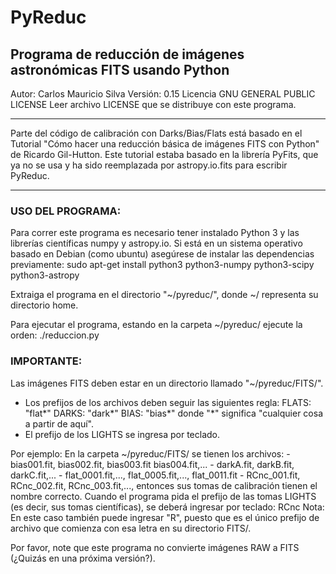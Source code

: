 # PyReduc

## Programa de reducción de imágenes astronómicas FITS usando Python
Autor: Carlos Mauricio Silva
Versión: 0.15
Licencia GNU GENERAL PUBLIC LICENSE
Leer archivo LICENSE que se distribuye con este programa.
________________________________________________________

Parte del código de calibración con Darks/Bias/Flats está
basado en el Tutorial "Cómo hacer una reducción básica de imágenes FITS con Python"
de Ricardo Gil-Hutton. Este tutorial estaba basado en la librería PyFits,
que ya no se usa y ha sido reemplazada por astropy.io.fits para escribir PyReduc.
_______________________________________________________

### USO DEL PROGRAMA:
Para correr este programa es necesario tener instalado Python 3 y las librerías científicas numpy y astropy.io.
Si está en un sistema operativo basado en Debian (como ubuntu) asegúrese de instalar las dependencias previamente:
	sudo apt-get install python3 python3-numpy python3-scipy python3-astropy

Extraiga el programa en el directorio "~/pyreduc/", donde ~/ representa su directorio home.

Para ejecutar el programa, estando en la carpeta ~/pyreduc/ ejecute la orden:
	./reduccion.py

### IMPORTANTE:
Las imágenes FITS deben estar en un directorio llamado "~/pyreduc/FITS/".
- Los prefijos de los archivos deben seguir las siguientes regla:
	FLATS: "flat*"
	DARKS: "dark*"
	BIAS: "bias*"
donde "*" significa "cualquier cosa a partir de aquí".
- El prefijo de los LIGHTS se ingresa por teclado.

Por ejemplo:
En la carpeta ~/pyreduc/FITS/ se tienen los archivos:
	- bias001.fit, bias002.fit, bias003.fit bias004.fit,...
	- darkA.fit, darkB.fit, darkC.fit,...
	- flat_0001.fit,..., flat_0005.fit,..., flat_0011.fit
	- RCnc_001.fit, RCnc_002.fit, RCnc_003.fit,...,
entonces sus tomas de calibración tienen el nombre correcto. Cuando el programa pida el prefijo de las tomas LIGHTS (es decir, sus tomas científicas),
se deberá ingresar por teclado:
	RCnc
Nota: En este caso también puede ingresar "R", puesto que es el único prefijo de archivo que comienza con esa letra en su directorio FITS/.


Por favor, note que este programa no convierte imágenes RAW a FITS (¿Quizás en una próxima versión?).

